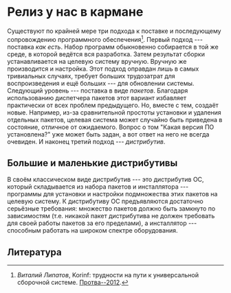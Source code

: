 Релиз у нас в кармане
=====================

Существуют по крайней мере три подхода к поставке и последующему
сопровождению программного обеспечения[^1]. Первый подход --- поставка
*как есть*. Набор программ обыкновенно собирается в той же среде, в
которой ведётся вся разработка. Затем результат сборки устанавливается
на целевую систему вручную. Вручную же производится и настройка. Этот
подход оправдан лишь в самых тривиальных случаях, требует больших
трудозатрат для воспроизведения и ещё больших --- для обновлении
системы. Следующий уровень --- поставка в виде *пакетов*. Благодаря
использованию диспетчера пакетов этот вариант избавляет практически от
всех проблем предыдущего. Но, вместе с тем, создаёт новые. Например,
из-за сравнительной простоты установки и удаления отдельных пакетов,
целевая система может случайно быть приведена в состояние, отличное от
ожидаемого. Вопрос о том "Какая версия ПО установлена?" уже может
быть задан, а вот ответ на него не всегда очевиден. И наконец третий
подход --- *дистрибутив*.

Большие и маленькие дистрибутивы
--------------------------------

В своём классическом виде дистрибутив --- это дистрибутив ОС, который
складывается из набора пакетов и инсталлятора --- программы для
установки и настройки подмножества этих пакетов на целевую систему. К
дистрибутиву ОС предъявляются достаточно  серьёзные требования:
множество пакетов должно быть замкнуто по зависимостям (т.е. никакой
пакет дистрибутива не должен требовать для своей работы пакетов за его
пределами), а инсталлятор --- способным работать на широком спектре
оборудования.

Литература
----------

[^1]: *Виталий Липатов*, Korinf: трудности на пути к универсальной сборочной системе. [Протва--2012](http://www.altlinux.ru/media/protva-2012.pdf).
